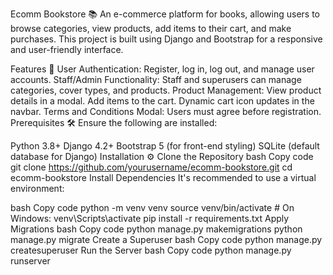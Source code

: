 Ecomm Bookstore 📚
An e-commerce platform for books, allowing users to browse categories, view products, add items to their cart, and make purchases. This project is built using Django and Bootstrap for a responsive and user-friendly interface.

Features 🚀
User Authentication: Register, log in, log out, and manage user accounts.
Staff/Admin Functionality: Staff and superusers can manage categories, cover types, and products.
Product Management:
View product details in a modal.
Add items to the cart.
Dynamic cart icon updates in the navbar.
Terms and Conditions Modal: Users must agree before registration.
Prerequisites 🛠️
Ensure the following are installed:

Python 3.8+
Django 4.2+
Bootstrap 5 (for front-end styling)
SQLite (default database for Django)
Installation ⚙️
Clone the Repository
bash
Copy code
git clone https://github.com/yourusername/ecomm-bookstore.git
cd ecomm-bookstore
Install Dependencies
It's recommended to use a virtual environment:

bash
Copy code
python -m venv venv
source venv/bin/activate  # On Windows: venv\Scripts\activate
pip install -r requirements.txt
Apply Migrations
bash
Copy code
python manage.py makemigrations
python manage.py migrate
Create a Superuser
bash
Copy code
python manage.py createsuperuser
Run the Server
bash
Copy code
python manage.py runserver
